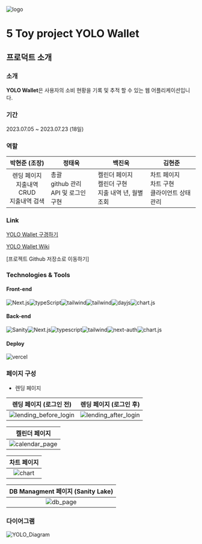 
![logo](https://github.com/yolo-wallet/yolo-wallet/assets/73880776/61166f2c-9cc2-4198-b7a5-54d24a788ffd)

# 5 Toy project YOLO Wallet

## 프로덕트 소개

### 소개

<strong>YOLO Wallet</strong>은 사용자의 소비 현황을 기록 및 추적 할 수 있는 웹 어플리케이션입니다.

### 기간

2023.07.05 ~ 2023.07.23 (18일)

### 역할

|                   박현준 (조장)                    | 정태욱                                           | 백진욱                                                    | 김현준                                              |
| :------------------------------------------------: | ------------------------------------------------ | --------------------------------------------------------- | --------------------------------------------------- |
| 렌딩 페이지 <br/> 지출내역 CRUD <br/>지출내역 검색 | 총괄<br/>github 관리</br>API 및 로그인 구현</br> | 켈린더 페이지</br>켈린더 구현</br>지출 내역 년, 월별 조회 | 차트 페이지<br/>차트 구현<br/> 클라이언트 상태 관리 |

### Link

[YOLO Wallet 구경하기](https://yolo-wallet.vercel.app/)

[YOLO Wallet Wiki](https://github.com/yolo-wallet/yolo-wallet/wiki)

[프로젝트 Github 저장소로 이동하기]

### Technologies & Tools

#### Front-end

<div style="display : flex">
  
<img src="https://img.shields.io/badge/Next.js-000000?style=flat-square&logo=Next.js&logoColor=white" alt="Next.js" />

<img src="https://img.shields.io/badge/TypeScript-13324B?style=flat-square&logo=TypeScript&logoColor=white" alt="typeScript" />

<img src="https://img.shields.io/badge/Tailwind_CSS-40AEF0?style=flat-square&logo=Tailwind-CSS&logoColor=white" alt="tailwind" />

<img src="https://img.shields.io/badge/Ant_Design-26689A?style=flat-square&logo=Ant-Design&logoColor=white" alt="tailwind" />

<img src="https://img.shields.io/badge/Day.js-00A98F?style=flat-square&logo=Day.js&logoColor=white" alt="dayjs" />

<img src="https://img.shields.io/badge/Chart.js-FF6384?style=flat-square&logo=Chart.js&logoColor=white" alt="chart.js" />

</div>

#### Back-end


<div style="display : flex">
  
<img src="https://img.shields.io/badge/Sanity-AA344D?style=flat-square&logo=Sanity&logoColor=white" alt="Sanity" />

<img src="https://img.shields.io/badge/Next.js-000000?style=flat-square&logo=Next.js&logoColor=white" alt="Next.js" />

<img src="https://img.shields.io/badge/TypeScript-13324B?style=flat-square&logo=TypeScript&logoColor=white" alt="typescript" />

<img src="https://img.shields.io/badge/Ant_Design-26689A?style=flat-square&logo=Ant-Design&logoColor=white" alt="tailwind" />

<img src="https://img.shields.io/badge/Next--auth-512BD4?style=flat-square&logo=Next.js&logoColor=white" alt="next-auth" />

<img src="https://img.shields.io/badge/Chart.js-FF6384?style=flat-square&logo=Chart.js&logoColor=white" alt="chart.js" />

</div>


#### Deploy

<img src="https://img.shields.io/badge/Vercel-000000?style=flat-square&logo=Vercel&logoColor=white" alt="vercel" />

### 페이지 구성
 
- 렌딩 페이지

| 렌딩 페이지 (로그인 전) |  렌딩 페이지 (로그인 후) |
|:-------------------------------------:|:------:|
| ![lending_before_login](https://github.com/yolo-wallet/yolo-wallet/assets/73880776/4d13a197-230b-4c15-93a0-e4224a78ef47) | ![lending_after_login](https://github.com/yolo-wallet/yolo-wallet/assets/73880776/b21acc05-e190-46fb-bb61-b402f7a5b476) |

| 켈린더 페이지 |
|:----:|
| ![calendar_page](https://github.com/yolo-wallet/yolo-wallet/assets/73880776/dd91f5be-19cc-42a0-b5af-c1c448fb744d) |

| 차트 페이지 |
|:----:|
| ![chart](https://github.com/yolo-wallet/yolo-wallet/assets/73880776/22c1456f-c489-47d7-8720-77bd8763318c) |

| DB Managment 페이지 (Sanity Lake) |
|:----:|
| ![db_page](https://github.com/yolo-wallet/yolo-wallet/assets/73880776/47043ef6-2d2e-49bc-887a-f5e30189d140) |


### 다이어그램

![YOLO_Diagram](https://github.com/yolo-wallet/yolo-wallet/assets/73880776/89fb6431-e97d-4ca6-ac26-f0201c93c9c6)




